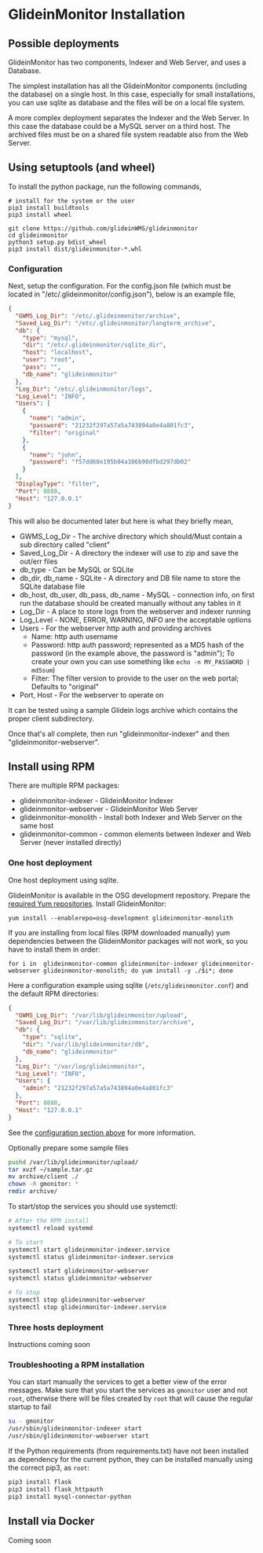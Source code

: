 # GlideinMonitor Installation

## Possible deployments

GlideinMonitor has two components, Indexer and Web Server, and uses a Database.

The simplest installation has all the GlideinMonitor components (including the database) 
on a single host. In this case, especially for small installations, you can use sqlite 
as database and the files will be on a local file system.

A more complex deployment separates the Indexer and the Web Server. In this case the database could be 
a MySQL server on a third host. The archived files must be on a shared file system readable also from the Web Server. 


## Using setuptools (and wheel)

To install the python package, run the following commands,

```shell
# install for the system or the user
pip3 install buildtools
pip3 install wheel

git clone https://github.com/glideinWMS/glideinmonitor
cd glideinmonitor
python3 setup.py bdist_wheel
pip3 install dist/glideinmonitor-*.whl
```

### Configuration
Next, setup the configuration.  For the config.json file (which must be located in "/etc/.glideinmonitor/config.json"), below is an example file,

```json
{
  "GWMS_Log_Dir": "/etc/.glideinmonitor/archive",
  "Saved_Log_Dir": "/etc/.glideinmonitor/longterm_archive",
  "db": {
    "type": "mysql",
    "dir": "/etc/.glideinmonitor/sqlite_dir",
    "host": "localhost",
    "user": "root",
    "pass": "",
    "db_name": "glideinmonitor"
  },
  "Log_Dir": "/etc/.glideinmonitor/logs",
  "Log_Level": "INFO",
  "Users": [
    {
      "name": "admin",
      "password": "21232f297a57a5a743894a0e4a801fc3",
      "filter": "original"
    },
    {
      "name": "john",
      "password": "f57dd60e195b04a106b90dfbd297db02"
    }
  ],
  "DisplayType": "filter",
  "Port": 8888,
  "Host": "127.0.0.1"
}
```

This will also be documented later but here is what they briefly mean,
* GWMS_Log_Dir - The archive directory which should/Must contain a sub directory called "client"
* Saved_Log_Dir - A directory the indexer will use to zip and save the out/err files
* db_type - Can be MySQL or SQLite
* db_dir, db_name - SQLite - A directory and DB file name to store the SQLite database file
* db_host, db_user, db_pass, db_name - MySQL - connection info, on first run the database should be created manually without any tables in it
* Log_Dir - A place to store logs from the webserver and indexer running
* Log_Level - NONE, ERROR, WARNING, INFO are the acceptable options
* Users - For the webserver http auth and providing archives
    * Name: http auth username
    * Password: http auth password; represented as a MD5 hash of the password (in the example above, the password is "admin"); To create your own you can use something like `echo -n MY_PASSWORD | md5sum`)
    * Filter: The filter version to provide to the user on the web portal; Defaults to "original"
* Port, Host - For the webserver to operate on

It can be tested using a sample Glidein logs archive which contains the proper client subdirectory.

Once that's all complete, then run "glideinmonitor-indexer" and then "glideinmonitor-webserver".


## Install using RPM

There are multiple RPM packages:
* glideinmonitor-indexer - GlideinMonitor Indexer 
* glideinmonitor-webserver - GlideinMonitor Web Server
* glideinmonitor-monolith - Install both Indexer and Web Server on the same host
* glideinmonitor-common - common elements between Indexer and Web Server (never installed directly)


### One host deployment

One host deployment using sqlite.

GlideinMonitor is available in the OSG development repository.
Prepare the [required Yum repositories](https://opensciencegrid.org/docs/common/yum/).
Install GlideinMonitor:
```shell
yum install --enablerepo=osg-development glideinmonitor-monolith
```

If you are installing from local files (RPM downloaded manually) yum dependencies between the GlideinMonitor packages will not work, 
so you have to install them in order:
```shell
for i in  glideinmonitor-common glideinmonitor-indexer glideinmonitor-webserver glideinmonitor-monolith; do yum install -y ./$i*; done
```

Here a configuration example using sqlite (`/etc/glideinmonitor.conf`) and the default RPM directories:
```json
{
  "GWMS_Log_Dir": "/var/lib/glideinmonitor/upload",
  "Saved_Log_Dir": "/var/lib/glideinmonitor/archive",
  "db": {
    "type": "sqlite",
    "dir": "/var/lib/glideinmonitor/db",
    "db_name": "glideinmonitor"
  },
  "Log_Dir": "/var/log/glideinmonitor",
  "Log_Level": "INFO",
  "Users": {
    "admin": "21232f297a57a5a743894a0e4a801fc3"
  },
  "Port": 8888,
  "Host": "127.0.0.1"
}
```
See the [configuration section above](#configuration) for more information.

Optionally prepare some sample files 
```bash
pushd /var/lib/glideinmonitor/upload/
tar xvzf ~/sample.tar.gz
mv archive/client ./
chown -R gmonitor: *
rmdir archive/
```

To start/stop the services you should use systemctl:
```bash
# After the RPM install
systemctl reload systemd

# To start
systemctl start glideinmonitor-indexer.service
systemctl status glideinmonitor-indexer.service

systemctl start glideinmonitor-webserver
systemctl status glideinmonitor-webserver

# To stop
systemctl stop glideinmonitor-webserver
systemctl stop glideinmonitor-indexer.service
```

### Three hosts deployment

Instructions coming soon

### Troubleshooting a RPM installation

You can start manually the services to get a better view of the error messages.
Make sure that you start the services as `gmonitor` user and not `root`, 
otherwise there will be files created by `root` that will cause the regular startup
to fail
```bash
su - gmonitor
/usr/sbin/glideinmonitor-indexer start
/usr/sbin/glideinmonitor-webserver start
```

If the Python requirements (from requirements.txt) have not been installed as dependency for the current python, 
they can be installed manually using the correct pip3, as `root`: 
```bash
pip3 install flask
pip3 install flask_httpauth
pip3 install mysql-connector-python
```


## Install via Docker

Coming soon

